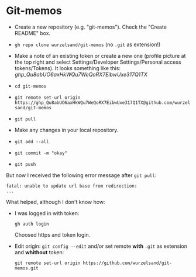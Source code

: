 # Git-memos

* Create a new repository (e.g. "git-memos"). Check the "Create README" box.

* ```gh repo clone wurzelsand/git-memos``` (no `.git` as extension!)

* Make a note of an existing token or create a new one (profile picture at the top right and select Settings/Developer Settings/Personal access tokens/Tokens). It looks something like this: *ghp_Qu8abUO6axHkWQu7WeQoRX7EibwUxe317Q1TX*

* ```cd git-memos```

* ```git remote set-url origin https://ghp_Qu8abUO6axHkWQu7WeQoRX7EibwUxe317Q1TX@github.com/wurzelsand/git-memos```

* ```git pull```
* Make any changes in your local repository.
* ```git add --all```
* ```git commit -m "okay"```
* ```git push```

But now I received the following error message after `git pull`:

```
fatal: unable to update url base from redirection:
...
```

What helped, although I don't know  how:

* I was logged in with token:

    ```
    gh auth login
    ```

    Choosed https and token login.

* Edit origin: `git config --edit` and/or set remote **with** `.git` as extension and **whithout** token:

    ```
    git remote set-url origin https://github.com/wurzelsand/git-memos.git
    ```


